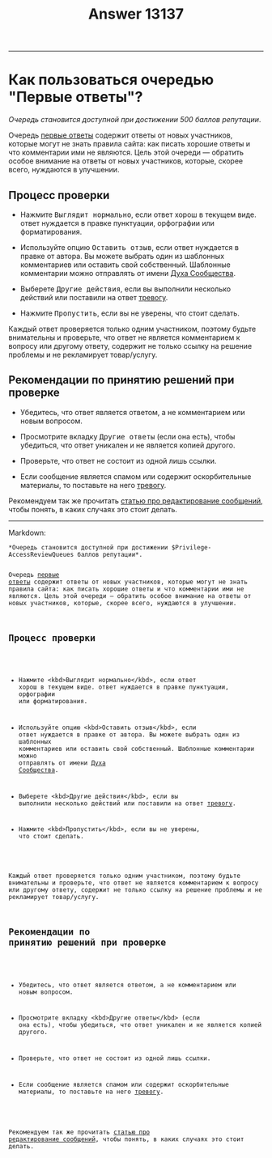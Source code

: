 ﻿---
title: "Answer 13137"
se.owner.user_id: 532877
se.owner.display_name: "Зонтик"
se.owner.link: "https://ru.meta.stackoverflow.com/users/532877/%d0%97%d0%be%d0%bd%d1%82%d0%b8%d0%ba"
se.answer_id: 13137
se.question_id: 13135
se.post_type: answer
se.is_accepted: False
---
<hr />
<h1>Как пользоваться очередью &quot;Первые ответы&quot;?</h1>
<p><em>Очередь становится доступной при достижении 500 баллов репутации</em>.</p>
<p>Очередь <a href="https://ru.stackoverflow.com/review/first-answers">первые ответы</a> содержит ответы от новых участников, которые могут не знать правила сайта: как писать хорошие ответы и что комментарии ими не являются. Цель этой очереди — обратить особое внимание на ответы от новых участников, которые, скорее всего, нуждаются в улучшении.</p>
<h2>Процесс проверки</h2>
<ul>
<li><p>Нажмите <kbd>Выглядит нормально</kbd>, если ответ хорош в текущем виде.
ответ нуждается в правке пунктуации, орфографии или форматирования.</p>
</li>
<li><p>Используйте опцию <kbd>Оставить отзыв</kbd>, если ответ нуждается в правке от автора. Вы можете выбрать один из шаблонных комментариев или оставить свой собственный. Шаблонные комментарии можно отправлять от имени <a href="https://ru.stackoverflow.com/users/-1/">Духа Сообщества</a>.</p>
</li>
<li><p>Выберете <kbd>Другие действия</kbd>, если вы выполнили несколько действий или поставили на ответ <a href="https://ru.stackoverflow.com/help/privileges/flag-posts">тревогу</a>.</p>
</li>
<li><p>Нажмите <kbd>Пропустить</kbd>, если вы не уверены, что стоит сделать.</p>
</li>
</ul>
<p>Каждый ответ проверяется только одним участником, поэтому будьте внимательны и проверьте, что ответ не является комментарием к вопросу или другому ответу, содержит не только ссылку на решение проблемы и не рекламирует товар/услугу.</p>
<h2>Рекомендации по принятию решений при проверке</h2>
<ul>
<li><p>Убедитесь, что ответ является ответом, а не комментарием или новым вопросом.</p>
</li>
<li><p>Просмотрите вкладку <kbd>Другие ответы</kbd> (если она есть), чтобы убедиться, что ответ уникален и не является копией другого.</p>
</li>
<li><p>Проверьте, что ответ не состоит из одной лишь ссылки.</p>
</li>
<li><p>Если сообщение является спамом или содержит оскорбительные материалы, то поставьте на него <a href="https://ru.stackoverflow.com/help/privileges/flag-posts">тревогу</a>.</p>
</li>
</ul>
<p>Рекомендуем так же прочитать <a href="https://ru.stackoverflow.com/help/editing">статью про редактирование сообщений</a>, чтобы понять, в каких случаях это стоит делать.</p>
<hr />
<p>Markdown:</p>
<pre><code>*Очередь становится доступной при достижении $Privilege-AccessReviewQueues баллов репутации*. 

Очередь [первые ответы](https://ru.stackoverflow.com/review/first-answers) содержит ответы от новых участников, которые могут не знать правила сайта: как писать хорошие ответы и что комментарии ими не являются. Цель этой очереди — обратить особое внимание на ответы от новых участников, которые, скорее всего, нуждаются в улучшении.

## Процесс проверки

+ Нажмите &lt;kbd&gt;Выглядит нормально&lt;/kbd&gt;, если ответ хорош в текущем виде.
ответ нуждается в правке пунктуации, орфографии или форматирования.

+ Используйте опцию &lt;kbd&gt;Оставить отзыв&lt;/kbd&gt;, если ответ нуждается в правке от автора. Вы можете выбрать один из шаблонных комментариев или оставить свой собственный. Шаблонные комментарии можно отправлять от имени [Духа Сообщества](https://ru.stackoverflow.com/users/-1/).

+ Выберете &lt;kbd&gt;Другие действия&lt;/kbd&gt;, если вы выполнили несколько действий или поставили на ответ [тревогу](https://ru.stackoverflow.com/help/privileges/flag-posts).

+ Нажмите &lt;kbd&gt;Пропустить&lt;/kbd&gt;, если вы не уверены, что стоит сделать.

Каждый ответ проверяется только одним участником, поэтому будьте внимательны и проверьте, что ответ не является комментарием к вопросу или другому ответу, содержит не только ссылку на решение проблемы и не рекламирует товар/услугу.

## Рекомендации по принятию решений при проверке

+ Убедитесь, что ответ является ответом, а не комментарием или новым вопросом.

+ Просмотрите вкладку &lt;kbd&gt;Другие ответы&lt;/kbd&gt; (если она есть), чтобы убедиться, что ответ уникален и не является копией другого.

+ Проверьте, что ответ не состоит из одной лишь ссылки. 

+ Если сообщение является спамом или содержит оскорбительные материалы, то поставьте на него [тревогу](https://ru.stackoverflow.com/help/privileges/flag-posts).

Рекомендуем так же прочитать [статью про редактирование сообщений](https://ru.stackoverflow.com/help/editing), чтобы понять, в каких случаях это стоит делать.
</code></pre>
